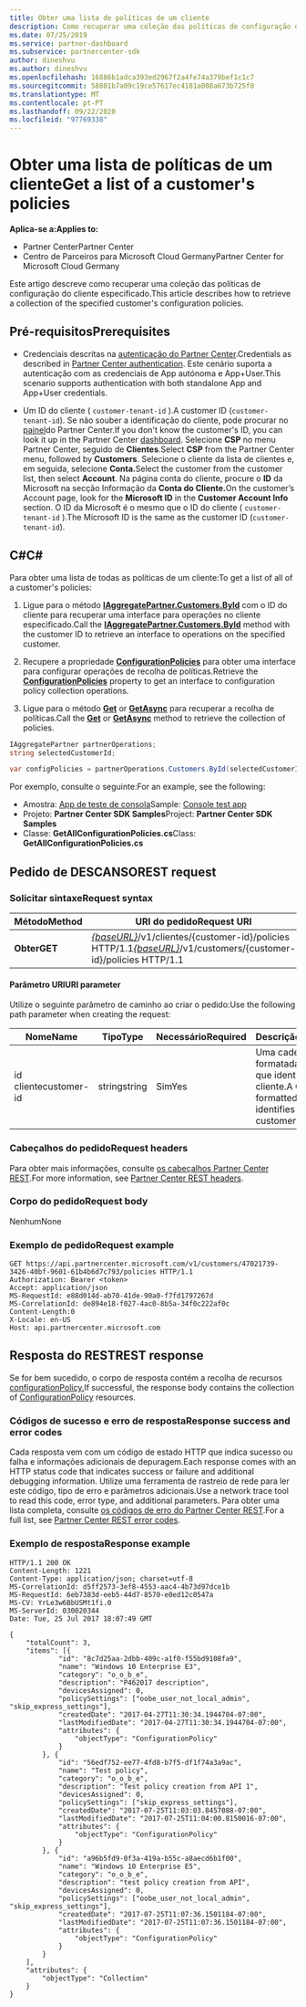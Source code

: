 ```yaml
---
title: Obter uma lista de políticas de um cliente
description: Como recuperar uma coleção das políticas de configuração do cliente especificado.
ms.date: 07/25/2019
ms.service: partner-dashboard
ms.subservice: partnercenter-sdk
author: dineshvu
ms.author: dineshvu
ms.openlocfilehash: 16886b1adca393ed2967f2a4fe74a379bef1c1c7
ms.sourcegitcommit: 58801b7a09c19ce57617ec4181a008a673b725f0
ms.translationtype: MT
ms.contentlocale: pt-PT
ms.lasthandoff: 09/22/2020
ms.locfileid: "97769338"
---
```

# <a name="get-a-list-of-a-customers-policies"></a><span data-ttu-id="4200a-103">Obter uma lista de políticas de um cliente</span><span class="sxs-lookup"><span data-stu-id="4200a-103">Get a list of a customer's policies</span></span>

<span data-ttu-id="4200a-104">**Aplica-se a:**</span><span class="sxs-lookup"><span data-stu-id="4200a-104">**Applies to:**</span></span>

- <span data-ttu-id="4200a-105">Partner Center</span><span class="sxs-lookup"><span data-stu-id="4200a-105">Partner Center</span></span>
- <span data-ttu-id="4200a-106">Centro de Parceiros para Microsoft Cloud Germany</span><span class="sxs-lookup"><span data-stu-id="4200a-106">Partner Center for Microsoft Cloud Germany</span></span>

<span data-ttu-id="4200a-107">Este artigo descreve como recuperar uma coleção das políticas de configuração do cliente especificado.</span><span class="sxs-lookup"><span data-stu-id="4200a-107">This article describes how to retrieve a collection of the specified customer's configuration policies.</span></span>

## <a name="prerequisites"></a><span data-ttu-id="4200a-108">Pré-requisitos</span><span class="sxs-lookup"><span data-stu-id="4200a-108">Prerequisites</span></span>

- <span data-ttu-id="4200a-109">Credenciais descritas na [autenticação do Partner Center](partner-center-authentication.md).</span><span class="sxs-lookup"><span data-stu-id="4200a-109">Credentials as described in [Partner Center authentication](partner-center-authentication.md).</span></span> <span data-ttu-id="4200a-110">Este cenário suporta a autenticação com as credenciais de App autónoma e App+User.</span><span class="sxs-lookup"><span data-stu-id="4200a-110">This scenario supports authentication with both standalone App and App+User credentials.</span></span>

- <span data-ttu-id="4200a-111">Um ID do cliente ( `customer-tenant-id` ).</span><span class="sxs-lookup"><span data-stu-id="4200a-111">A customer ID (`customer-tenant-id`).</span></span> <span data-ttu-id="4200a-112">Se não souber a identificação do cliente, pode procurar no [painel](https://partner.microsoft.com/dashboard)do Partner Center.</span><span class="sxs-lookup"><span data-stu-id="4200a-112">If you don't know the customer's ID, you can look it up in the Partner Center [dashboard](https://partner.microsoft.com/dashboard).</span></span> <span data-ttu-id="4200a-113">Selecione **CSP** no menu Partner Center, seguido de **Clientes**.</span><span class="sxs-lookup"><span data-stu-id="4200a-113">Select **CSP** from the Partner Center menu, followed by **Customers**.</span></span> <span data-ttu-id="4200a-114">Selecione o cliente da lista de clientes e, em seguida, selecione **Conta.**</span><span class="sxs-lookup"><span data-stu-id="4200a-114">Select the customer from the customer list, then select **Account**.</span></span> <span data-ttu-id="4200a-115">Na página conta do cliente, procure o **ID** da Microsoft na secção Informação da **Conta do Cliente.**</span><span class="sxs-lookup"><span data-stu-id="4200a-115">On the customer’s Account page, look for the **Microsoft ID** in the **Customer Account Info** section.</span></span> <span data-ttu-id="4200a-116">O ID da Microsoft é o mesmo que o ID do cliente ( `customer-tenant-id` ).</span><span class="sxs-lookup"><span data-stu-id="4200a-116">The Microsoft ID is the same as the customer ID  (`customer-tenant-id`).</span></span>

## <a name="c"></a><span data-ttu-id="4200a-117">C\#</span><span class="sxs-lookup"><span data-stu-id="4200a-117">C\#</span></span>

<span data-ttu-id="4200a-118">Para obter uma lista de todas as políticas de um cliente:</span><span class="sxs-lookup"><span data-stu-id="4200a-118">To get a list of all of a customer's policies:</span></span>

1. <span data-ttu-id="4200a-119">Ligue para o método [**IAggregatePartner.Customers.ById**](/dotnet/api/microsoft.store.partnercenter.customers.icustomercollection.byid) com o ID do cliente para recuperar uma interface para operações no cliente especificado.</span><span class="sxs-lookup"><span data-stu-id="4200a-119">Call the [**IAggregatePartner.Customers.ById**](/dotnet/api/microsoft.store.partnercenter.customers.icustomercollection.byid) method with the customer ID to retrieve an interface to operations on the specified customer.</span></span>

2. <span data-ttu-id="4200a-120">Recupere a propriedade [**ConfigurationPolicies**](/dotnet/api/microsoft.store.partnercenter.customers.icustomer.configurationpolicies) para obter uma interface para configurar operações de recolha de políticas.</span><span class="sxs-lookup"><span data-stu-id="4200a-120">Retrieve the [**ConfigurationPolicies**](/dotnet/api/microsoft.store.partnercenter.customers.icustomer.configurationpolicies) property to get an interface to configuration policy collection operations.</span></span>
3. <span data-ttu-id="4200a-121">Ligue para o método [**Get**](/dotnet/api/microsoft.store.partnercenter.devicesdeployment.iconfigurationpolicycollection.get) or [**GetAsync**](/dotnet/api/microsoft.store.partnercenter.devicesdeployment.iconfigurationpolicycollection.getasync) para recuperar a recolha de políticas.</span><span class="sxs-lookup"><span data-stu-id="4200a-121">Call the [**Get**](/dotnet/api/microsoft.store.partnercenter.devicesdeployment.iconfigurationpolicycollection.get) or [**GetAsync**](/dotnet/api/microsoft.store.partnercenter.devicesdeployment.iconfigurationpolicycollection.getasync) method to retrieve the collection of policies.</span></span>

``` csharp
IAggregatePartner partnerOperations;
string selectedCustomerId;

var configPolicies = partnerOperations.Customers.ById(selectedCustomerId).ConfigurationPolicies.Get();
```

<span data-ttu-id="4200a-122">Por exemplo, consulte o seguinte:</span><span class="sxs-lookup"><span data-stu-id="4200a-122">For an example, see the following:</span></span>

- <span data-ttu-id="4200a-123">Amostra: [App de teste de consola](console-test-app.md)</span><span class="sxs-lookup"><span data-stu-id="4200a-123">Sample: [Console test app](console-test-app.md)</span></span>
- <span data-ttu-id="4200a-124">Projeto: **Partner Center SDK Samples**</span><span class="sxs-lookup"><span data-stu-id="4200a-124">Project: **Partner Center SDK Samples**</span></span>
- <span data-ttu-id="4200a-125">Classe: **GetAllConfigurationPolicies.cs**</span><span class="sxs-lookup"><span data-stu-id="4200a-125">Class: **GetAllConfigurationPolicies.cs**</span></span>

## <a name="rest-request"></a><span data-ttu-id="4200a-126">Pedido de DESCANSO</span><span class="sxs-lookup"><span data-stu-id="4200a-126">REST request</span></span>

### <a name="request-syntax"></a><span data-ttu-id="4200a-127">Solicitar sintaxe</span><span class="sxs-lookup"><span data-stu-id="4200a-127">Request syntax</span></span>

| <span data-ttu-id="4200a-128">Método</span><span class="sxs-lookup"><span data-stu-id="4200a-128">Method</span></span>  | <span data-ttu-id="4200a-129">URI do pedido</span><span class="sxs-lookup"><span data-stu-id="4200a-129">Request URI</span></span>                                                                              |
|---------|------------------------------------------------------------------------------------------|
| <span data-ttu-id="4200a-130">**Obter**</span><span class="sxs-lookup"><span data-stu-id="4200a-130">**GET**</span></span> | <span data-ttu-id="4200a-131">[*{baseURL}*](partner-center-rest-urls.md)/v1/clientes/{customer-id}/policies HTTP/1.1</span><span class="sxs-lookup"><span data-stu-id="4200a-131">[*{baseURL}*](partner-center-rest-urls.md)/v1/customers/{customer-id}/policies HTTP/1.1</span></span> |

#### <a name="uri-parameter"></a><span data-ttu-id="4200a-132">Parâmetro URI</span><span class="sxs-lookup"><span data-stu-id="4200a-132">URI parameter</span></span>

<span data-ttu-id="4200a-133">Utilize o seguinte parâmetro de caminho ao criar o pedido:</span><span class="sxs-lookup"><span data-stu-id="4200a-133">Use the following path parameter when creating the request:</span></span>

| <span data-ttu-id="4200a-134">Nome</span><span class="sxs-lookup"><span data-stu-id="4200a-134">Name</span></span>        | <span data-ttu-id="4200a-135">Tipo</span><span class="sxs-lookup"><span data-stu-id="4200a-135">Type</span></span>   | <span data-ttu-id="4200a-136">Necessário</span><span class="sxs-lookup"><span data-stu-id="4200a-136">Required</span></span> | <span data-ttu-id="4200a-137">Descrição</span><span class="sxs-lookup"><span data-stu-id="4200a-137">Description</span></span>                                           |
|-------------|--------|----------|-------------------------------------------------------|
| <span data-ttu-id="4200a-138">id cliente</span><span class="sxs-lookup"><span data-stu-id="4200a-138">customer-id</span></span> | <span data-ttu-id="4200a-139">string</span><span class="sxs-lookup"><span data-stu-id="4200a-139">string</span></span> | <span data-ttu-id="4200a-140">Sim</span><span class="sxs-lookup"><span data-stu-id="4200a-140">Yes</span></span>      | <span data-ttu-id="4200a-141">Uma cadeia formatada pelo GUID que identifica o cliente.</span><span class="sxs-lookup"><span data-stu-id="4200a-141">A GUID-formatted string that identifies the customer.</span></span> |

### <a name="request-headers"></a><span data-ttu-id="4200a-142">Cabeçalhos do pedido</span><span class="sxs-lookup"><span data-stu-id="4200a-142">Request headers</span></span>

<span data-ttu-id="4200a-143">Para obter mais informações, consulte [os cabeçalhos Partner Center REST](headers.md).</span><span class="sxs-lookup"><span data-stu-id="4200a-143">For more information, see [Partner Center REST headers](headers.md).</span></span>

### <a name="request-body"></a><span data-ttu-id="4200a-144">Corpo do pedido</span><span class="sxs-lookup"><span data-stu-id="4200a-144">Request body</span></span>

<span data-ttu-id="4200a-145">Nenhum</span><span class="sxs-lookup"><span data-stu-id="4200a-145">None</span></span>

### <a name="request-example"></a><span data-ttu-id="4200a-146">Exemplo de pedido</span><span class="sxs-lookup"><span data-stu-id="4200a-146">Request example</span></span>

```http
GET https://api.partnercenter.microsoft.com/v1/customers/47021739-3426-40bf-9601-61b4b6d7c793/policies HTTP/1.1
Authorization: Bearer <token>
Accept: application/json
MS-RequestId: e88d014d-ab70-41de-90a0-f7fd1797267d
MS-CorrelationId: de894e18-f027-4ac0-8b5a-34f0c222af0c
Content-Length:0
X-Locale: en-US
Host: api.partnercenter.microsoft.com
```

## <a name="rest-response"></a><span data-ttu-id="4200a-147">Resposta do REST</span><span class="sxs-lookup"><span data-stu-id="4200a-147">REST response</span></span>

<span data-ttu-id="4200a-148">Se for bem sucedido, o corpo de resposta contém a recolha de recursos [configurationPolicy.](device-deployment-resources.md#configurationpolicy)</span><span class="sxs-lookup"><span data-stu-id="4200a-148">If successful, the response body contains the collection of [ConfigurationPolicy](device-deployment-resources.md#configurationpolicy) resources.</span></span>

### <a name="response-success-and-error-codes"></a><span data-ttu-id="4200a-149">Códigos de sucesso e erro de resposta</span><span class="sxs-lookup"><span data-stu-id="4200a-149">Response success and error codes</span></span>

<span data-ttu-id="4200a-150">Cada resposta vem com um código de estado HTTP que indica sucesso ou falha e informações adicionais de depuragem.</span><span class="sxs-lookup"><span data-stu-id="4200a-150">Each response comes with an HTTP status code that indicates success or failure and additional debugging information.</span></span> <span data-ttu-id="4200a-151">Utilize uma ferramenta de rastreio de rede para ler este código, tipo de erro e parâmetros adicionais.</span><span class="sxs-lookup"><span data-stu-id="4200a-151">Use a network trace tool to read this code, error type, and additional parameters.</span></span> <span data-ttu-id="4200a-152">Para obter uma lista completa, consulte [os códigos de erro do Partner Center REST](error-codes.md).</span><span class="sxs-lookup"><span data-stu-id="4200a-152">For a full list, see [Partner Center REST error codes](error-codes.md).</span></span>

### <a name="response-example"></a><span data-ttu-id="4200a-153">Exemplo de resposta</span><span class="sxs-lookup"><span data-stu-id="4200a-153">Response example</span></span>

```http
HTTP/1.1 200 OK
Content-Length: 1221
Content-Type: application/json; charset=utf-8
MS-CorrelationId: d5ff2573-3ef8-4553-aac4-4b73d97dce1b
MS-RequestId: 6eb7383d-eeb5-44d7-8570-e0ed12c0547a
MS-CV: YrLe3w6BbUSMt1fi.0
MS-ServerId: 030020344
Date: Tue, 25 Jul 2017 18:07:49 GMT

{
    "totalCount": 3,
    "items": [{
            "id": "8c7d25aa-2dbb-409c-a1f0-f55bd9108fa9",
            "name": "Windows 10 Enterprise E3",
            "category": "o_o_b_e",
            "description": "P462017 description",
            "devicesAssigned": 0,
            "policySettings": ["oobe_user_not_local_admin", "skip_express_settings"],
            "createdDate": "2017-04-27T11:30:34.1944704-07:00",
            "lastModifiedDate": "2017-04-27T11:30:34.1944704-07:00",
            "attributes": {
                "objectType": "ConfigurationPolicy"
            }
        }, {
            "id": "56edf752-ee77-4fd8-b7f5-df1f74a3a9ac",
            "name": "Test policy",
            "category": "o_o_b_e",
            "description": "Test policy creation from API 1",
            "devicesAssigned": 0,
            "policySettings": ["skip_express_settings"],
            "createdDate": "2017-07-25T11:03:03.8457088-07:00",
            "lastModifiedDate": "2017-07-25T11:04:00.8150016-07:00",
            "attributes": {
                "objectType": "ConfigurationPolicy"
            }
        }, {
            "id": "a96b5fd9-0f3a-419a-b55c-a8aecd6b1f00",
            "name": "Windows 10 Enterprise E5",
            "category": "o_o_b_e",
            "description": "test policy creation from API",
            "devicesAssigned": 0,
            "policySettings": ["oobe_user_not_local_admin", "skip_express_settings"],
            "createdDate": "2017-07-25T11:07:36.1501184-07:00",
            "lastModifiedDate": "2017-07-25T11:07:36.1501184-07:00",
            "attributes": {
                "objectType": "ConfigurationPolicy"
            }
        }
    ],
    "attributes": {
        "objectType": "Collection"
    }
}
```
